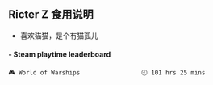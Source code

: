 ## Ricter Z 食用说明
- 喜欢猫猫，是个冇猫孤儿

<!-- steam-box start -->
#### - Steam playtime leaderboard
```text
🎮 World of Warships                 🕘 101 hrs 25 mins
```
<!-- Powered by https://github.com/YouEclipse/steam-box . -->
<!-- steam-box end -->

